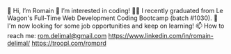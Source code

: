 👋 Hi, I’m Romain
👀 I’m interested in coding!
👩‍💻 I recently graduated from Le Wagon's Full-Time Web Development Coding Bootcamp (batch #1030).
🤩 I'm now looking for some job opportunities and keep on learning!
📫 How to reach me:
rom.delimal@gmail.com
https://www.linkedin.com/in/romain-delimal/
https://troopl.com/romprd
